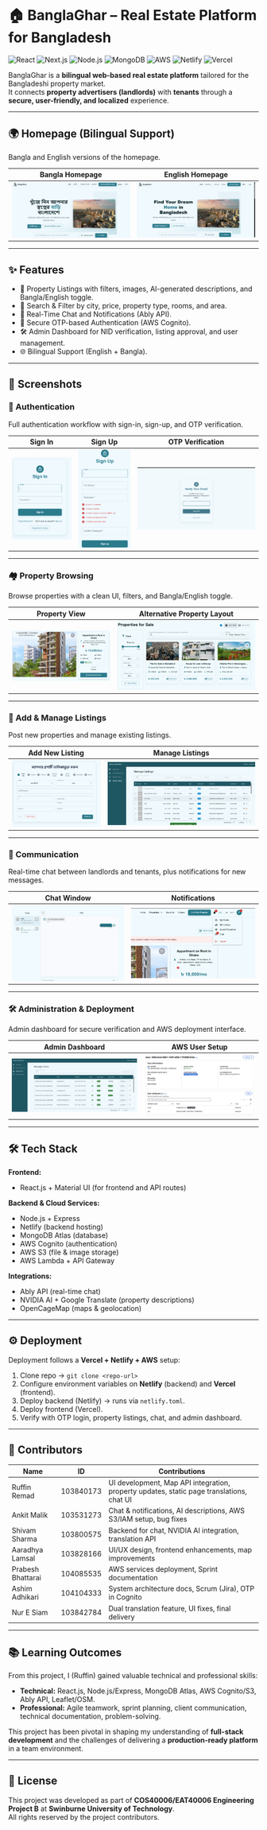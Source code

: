# 🏠 BanglaGhar – Real Estate Platform for Bangladesh

![React](https://img.shields.io/badge/Frontend-React-blue?logo=react) 
![Next.js](https://img.shields.io/badge/Framework-Next.js-black?logo=next.js) 
![Node.js](https://img.shields.io/badge/Backend-Node.js-green?logo=node.js) 
![MongoDB](https://img.shields.io/badge/Database-MongoDB-green?logo=mongodb) 
![AWS](https://img.shields.io/badge/Cloud-AWS-orange?logo=amazonaws) 
![Netlify](https://img.shields.io/badge/Hosting-Netlify-teal?logo=netlify) 
![Vercel](https://img.shields.io/badge/Hosting-Vercel-black?logo=vercel)

BanglaGhar is a **bilingual web-based real estate platform** tailored for the Bangladeshi property market.  
It connects **property advertisers (landlords)** with **tenants** through a **secure, user-friendly, and localized** experience.  

---

## 🌍 Homepage (Bilingual Support)

Bangla and English versions of the homepage.  

| Bangla Homepage | English Homepage |  
|-----------------|------------------|  
| ![Bangla Home](./screenshots/homebng.png) | ![English Home](./screenshots/homeeng.png) |  

---

## ✨ Features

- 🏡 Property Listings with filters, images, AI-generated descriptions, and Bangla/English toggle.  
- 🔎 Search & Filter by city, price, property type, rooms, and area.  
- 💬 Real-Time Chat and Notifications (Ably API).  
- 👤 Secure OTP-based Authentication (AWS Cognito).  
- 🛠️ Admin Dashboard for NID verification, listing approval, and user management.  
- 🌐 Bilingual Support (English + Bangla).  

---

## 📸 Screenshots

### 🔑 Authentication  
Full authentication workflow with sign-in, sign-up, and OTP verification.  

| Sign In | Sign Up | OTP Verification |  
|---------|----------|------------------|  
| ![Sign In](./screenshots/signin.png) | ![Sign Up](./screenshots/signup.png) | ![OTP Login](./screenshots/otp.png) |  

---

### 🏘️ Property Browsing  
Browse properties with a clean UI, filters, and Bangla/English toggle.  

| Property View | Alternative Property Layout |  
|---------------|-----------------------------|  
| ![Property](./screenshots/property.png) | ![Property2](./screenshots/property2.png) |  

---

### 📝 Add & Manage Listings  
Post new properties and manage existing listings.  

| Add New Listing | Manage Listings |  
|-----------------|-----------------|  
| ![Listing](./screenshots/listing.png) | ![Manage Listings](./screenshots/mnglistings.png) |  

---

### 💬 Communication  
Real-time chat between landlords and tenants, plus notifications for new messages.  

| Chat Window | Notifications |  
|-------------|---------------|  
| ![Chat](./screenshots/chat.png) | ![Notification](./screenshots/notification.png) |  

---

### 🛠️ Administration & Deployment  
Admin dashboard for secure verification and AWS deployment interface.  

| Admin Dashboard | AWS User Setup |  
|-----------------|----------------|  
| ![Admin](./screenshots/admindashboard.png) | ![AWS User](./screenshots/awsuser.png) |  

---

## 🛠 Tech Stack

**Frontend:**  
- React.js + Material UI (for frontend and API routes)

**Backend & Cloud Services:**  
- Node.js + Express  
- Netlify (backend hosting)  
- MongoDB Atlas (database)  
- AWS Cognito (authentication)  
- AWS S3 (file & image storage)  
- AWS Lambda + API Gateway  

**Integrations:**  
- Ably API (real-time chat)  
- NVIDIA AI + Google Translate (property descriptions)  
- OpenCageMap (maps & geolocation)  

---

## ⚙️ Deployment

Deployment follows a **Vercel + Netlify + AWS** setup:

1. Clone repo → `git clone <repo-url>`  
2. Configure environment variables on **Netlify** (backend) and **Vercel** (frontend).  
3. Deploy backend (Netlify) → runs via `netlify.toml`.  
4. Deploy frontend (Vercel).  
5. Verify with OTP login, property listings, chat, and admin dashboard.  

---

## 👥 Contributors

| Name | ID | Contributions |
|------|----|---------------|
| Ruffin Remad | 103840173 | UI development, Map API integration, property updates, static page translations, chat UI |
| Ankit Malik | 103531273 | Chat & notifications, AI descriptions, AWS S3/IAM setup, bug fixes |
| Shivam Sharma | 103800575 | Backend for chat, NVIDIA AI integration, translation API |
| Aaradhya Lamsal | 103828166 | UI/UX design, frontend enhancements, map improvements |
| Prabesh Bhattarai | 104085535 | AWS services deployment, Sprint documentation |
| Ashim Adhikari | 104104333 | System architecture docs, Scrum (Jira), OTP in Cognito |
| Nur E Siam | 103842784 | Dual translation feature, UI fixes, final delivery |

---

## 📚 Learning Outcomes

From this project, I (Ruffin) gained valuable technical and professional skills:  
- **Technical:** React.js, Node.js/Express, MongoDB Atlas, AWS Cognito/S3, Ably API, Leaflet/OSM.  
- **Professional:** Agile teamwork, sprint planning, client communication, technical documentation, problem-solving.  

This project has been pivotal in shaping my understanding of **full-stack development** and the challenges of delivering a **production-ready platform** in a team environment.  

---

## 📜 License
This project was developed as part of **COS40006/EAT40006 Engineering Project B** at **Swinburne University of Technology**.  
All rights reserved by the project contributors.
